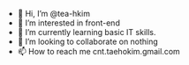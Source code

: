 - 👋 Hi, I’m @tea-hkim
- 👀 I’m interested in front-end
- 🌱 I’m currently learning basic IT skills.
- 💞️ I’m looking to collaborate on nothing
- 📫 How to reach me cnt.taehokim.gmail.com

<!---
tea-hkim/tea-hkim is a ✨ special ✨ repository because its `README.md` (this file) appears on your GitHub profile.
You can click the Preview link to take a look at your changes.
--->
